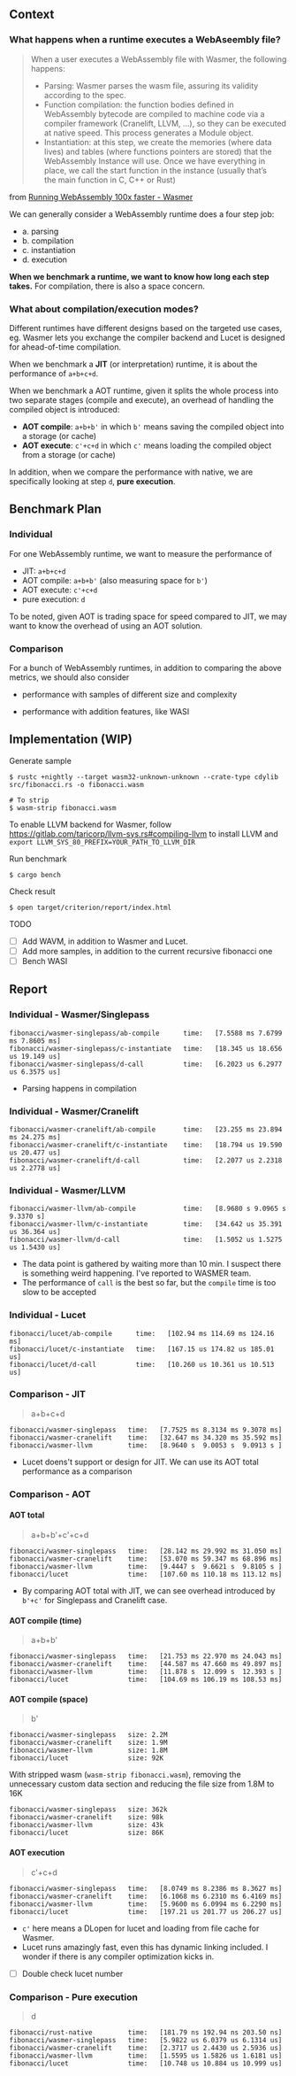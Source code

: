 ## Context

### What happens when a runtime executes a WebAseembly file?

> When a user executes a WebAssembly file with Wasmer, the following happens:
>
> * Parsing: Wasmer parses the wasm file, assuring its validity according to the
>   spec.
> * Function compilation: the function bodies defined in WebAssembly bytecode are
>   compiled to machine code via a compiler framework (Cranelift, LLVM, …), so
>   they can be executed at native speed. This process generates a Module object.
> * Instantiation: at this step, we create the memories (where data lives) and
>   tables (where functions pointers are stored) that the
>   WebAssembly Instance will use. Once we have everything in place, we call the
>   start function in the instance (usually that’s the main function in C, C++ or
>   Rust)

from [Running WebAssembly 100x faster - Wasmer](https://medium.com/wasmer/running-webassembly-100x-faster-%EF%B8%8F-a8237e9a372d)

We can generally consider a WebAssembly runtime does a four step job:

- a. parsing
- b. compilation
- c. instantiation
- d. execution

**When we benchmark a runtime, we want to know how long each step takes.** For
compilation, there is also a space concern.

### What about compilation/execution modes?

Different runtimes have different designs based on the targeted use cases, eg.
Wasmer lets you exchange the compiler backend and Lucet is designed for
ahead-of-time compilation.

When we benchmark a **JIT** (or interpretation) runtime, it is about the performance of `a+b+c+d`.

When we benchmark a AOT runtime, given it splits the whole process into two separate stages (compile and execute), an overhead of handling the compiled object is introduced:

* **AOT compile**: `a+b+b'` in which `b'` means saving the compiled object into a
  storage (or cache)
* **AOT execute**: `c'+c+d` in which `c'` means loading the compiled object from a
  storage (or cache)

In addition, when we compare the performance with native, we are specifically looking at step
`d`, **pure execution**.

## Benchmark Plan

### Individual

For one WebAssembly runtime, we want to measure the performance of

- JIT: `a+b+c+d`
- AOT compile: `a+b+b'` (also measuring space for `b'`)
- AOT execute: `c'+c+d`
- pure execution: `d`

To be noted, given AOT is trading space for speed compared to JIT, we may want
to know the overhead of using an AOT solution.

### Comparison

For a bunch of WebAssembly runtimes, in addition to comparing the above metrics, we should also consider

- performance with samples of different size and complexity

- performance with addition features, like WASI

## Implementation (WIP)

Generate sample

```
$ rustc +nightly --target wasm32-unknown-unknown --crate-type cdylib src/fibonacci.rs -o fibonacci.wasm

# To strip
$ wasm-strip fibonacci.wasm
```

To enable LLVM backend for Wasmer, follow https://gitlab.com/taricorp/llvm-sys.rs#compiling-llvm to install LLVM and
`export LLVM_SYS_80_PREFIX=YOUR_PATH_TO_LLVM_DIR`

Run benchmark

```
$ cargo bench
```

Check result

```
$ open target/criterion/report/index.html
```

TODO

- [ ] Add WAVM, in addition to Wasmer and Lucet.
- [ ] Add more samples, in addition to the current recursive fibonacci one
- [ ] Bench WASI

## Report

### Individual - Wasmer/Singlepass

```
fibonacci/wasmer-singlepass/ab-compile      time:   [7.5588 ms 7.6799 ms 7.8605 ms]
fibonacci/wasmer-singlepass/c-instantiate   time:   [18.345 us 18.656 us 19.149 us]
fibonacci/wasmer-singlepass/d-call          time:   [6.2023 us 6.2977 us 6.3575 us]
```

* Parsing happens in compilation

### Individual - Wasmer/Cranelift

```
fibonacci/wasmer-cranelift/ab-compile       time:   [23.255 ms 23.894 ms 24.275 ms]
fibonacci/wasmer-cranelift/c-instantiate    time:   [18.794 us 19.590 us 20.477 us]
fibonacci/wasmer-cranelift/d-call           time:   [2.2077 us 2.2318 us 2.2778 us]
```

### Individual - Wasmer/LLVM

```
fibonacci/wasmer-llvm/ab-compile            time:   [8.9680 s 9.0965 s 9.3370 s]
fibonacci/wasmer-llvm/c-instantiate         time:   [34.642 us 35.391 us 36.364 us]
fibonacci/wasmer-llvm/d-call                time:   [1.5052 us 1.5275 us 1.5430 us]
```

* The data point is gathered by waiting more than 10 min. I suspect there is something weird happening. I've reported to WASMER team.
* The performance of `call` is the best so far, but the `compile` time is too slow to be accepted

### Individual - Lucet

```
fibonacci/lucet/ab-compile      time:   [102.94 ms 114.69 ms 124.16 ms]
fibonacci/lucet/c-instantiate   time:   [167.15 us 174.82 us 185.01 us]
fibonacci/lucet/d-call          time:   [10.260 us 10.361 us 10.513 us]
```

### Comparison - JIT

> a+b+c+d

```
fibonacci/wasmer-singlepass   time:   [7.7525 ms 8.3134 ms 9.3078 ms]
fibonacci/wasmer-cranelift    time:   [32.647 ms 34.320 ms 35.592 ms]
fibonacci/wasmer-llvm         time:   [8.9640 s  9.0053 s  9.0913 s ]
```

* Lucet doens't support or design for JIT. We can use its AOT total performance as a comparison

### Comparison - AOT

#### AOT total

> a+b+b'+c'+c+d

```
fibonacci/wasmer-singlepass   time:   [28.142 ms 29.992 ms 31.050 ms]
fibonacci/wasmer-cranelift    time:   [53.070 ms 59.347 ms 68.896 ms]
fibonacci/wasmer-llvm         time:   [9.4447 s  9.6621 s  9.8105 s ]
fibonacci/lucet               time:   [107.60 ms 110.18 ms 113.12 ms]
```

* By comparing AOT total with JIT, we can see overhead introduced by `b'+c'` for Singlepass and Cranelift case.

#### AOT compile (time)

> a+b+b'

```
fibonacci/wasmer-singlepass   time:   [21.753 ms 22.970 ms 24.043 ms]
fibonacci/wasmer-cranelift    time:   [44.587 ms 47.660 ms 49.897 ms]
fibonacci/wasmer-llvm         time:   [11.878 s  12.099 s  12.393 s ]
fibonacci/lucet               time:   [104.69 ms 106.19 ms 108.53 ms]
```

#### AOT compile (space)

> b'

```
fibonacci/wasmer-singlepass   size: 2.2M
fibonacci/wasmer-cranelift    size: 1.9M
fibonacci/wasmer-llvm         size: 1.8M
fibonacci/lucet               size: 92K
```

With stripped wasm (`wasm-strip fibonacci.wasm`), removing the unnecessary custom data
section and reducing the file size from 1.8M to 16K

```
fibonacci/wasmer-singlepass   size: 362k
fibonacci/wasmer-cranelift    size: 98k
fibonacci/wasmer-llvm         size: 43k
fibonacci/lucet               size: 86K
```

#### AOT execution

> c'+c+d

```
fibonacci/wasmer-singlepass   time:   [8.0749 ms 8.2386 ms 8.3627 ms]
fibonacci/wasmer-cranelift    time:   [6.1068 ms 6.2310 ms 6.4169 ms]
fibonacci/wasmer-llvm         time:   [5.9600 ms 6.0994 ms 6.2290 ms]
fibonacci/lucet               time:   [197.21 us 201.77 us 206.27 us]
```

* `c'` here means a DLopen for lucet and loading from file cache for Wasmer.
* Lucet runs amazingly fast, even this has dynamic linking included. I wonder
  if there is any compiler optimization kicks in.
- [ ] Double check lucet number

### Comparison - Pure execution

> d

```
fibonacci/rust-native         time:   [181.79 ns 192.94 ns 203.50 ns]
fibonacci/wasmer-singlepass   time:   [5.9822 us 6.0379 us 6.1314 us]
fibonacci/wasmer-cranelift    time:   [2.3717 us 2.4430 us 2.5936 us]
fibonacci/wasmer-llvm         time:   [1.5595 us 1.5826 us 1.6181 us]
fibonacci/lucet               time:   [10.748 us 10.884 us 10.999 us]
```

